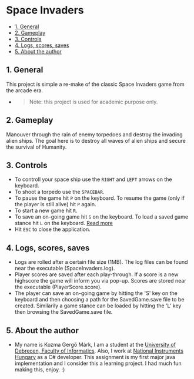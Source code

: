 # Space Invaders

<!-- TOC depthFrom:2 -->

- [1. General](#1-general)
- [2. Gameplay](#2-gameplay)
- [3. Controls](#3-controls)
- [4. Logs, scores, saves](#4-logs-scores-saves)
- [5. About the author](#5-about-the-author)

<!-- /TOC -->

## 1. General

This project is simple a re-make of the classic Space Invaders game from the arcade era.

- > Note: this project is used for academic purpose only.

## 2. Gameplay

Manouver through the rain of enemy torpedoes and destroy the invading alien ships. The goal here is to destroy all waves of alien ships and secure the survival of Humanity.

## 3. Controls

- To controll your space ship use the `RIGHT` and `LEFT` arrows on the keyboard.
- To shoot a torpedo use the `SPACEBAR`.
- To pause the game hit `P` on the keyboard. To resume the game (only if the player is still alive) hit `P` again.
- To start a new game hit `R`.
- To save an on-going game hit `S` on the keyboard. To load a saved game stance hit `L` on the keyboard. [Read more](##4.-Logs,-scores,-saves)
- Hit `ESC` to close the application.

## 4. Logs, scores, saves

- Logs are rolled after a certain file size (1MB). The log files can be found near the executable (SpaceInvaders.log).
- Player scores are saved after each play-through. If a score is a new highscore the game will inform you via pop-up.
Scores are stored near the executable (PlayerScore.score).
- The player can save an on-going game by hitting the 'S' key on the keyboard and then choosing a path for the SavedGame.save file to be created. Similarily a game stance can be loaded by hitting the 'L' key then browsing the  SavedGame.save file.

## 5. About the author

- My name is Kozma Gergő Márk, I am a student at the [University of Debrecen, Faculty of Informatics](https://www.edu.unideb.hu/page.php?id=131). Also, I work at [National Instruments Hungary](http://hungary.ni.com/debrecen) as a C# developer. This assignment is my first major java implementation and I consider this a learning project. I had much fun making this, enjoy. :)